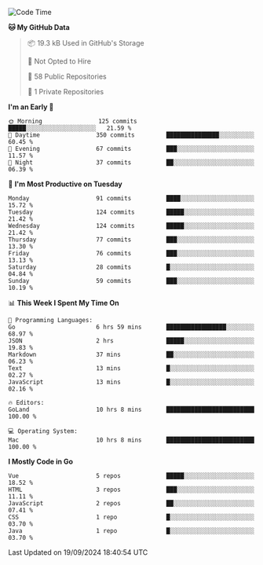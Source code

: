<!--START_SECTION:waka-->
![Code Time](http://img.shields.io/badge/Code%20Time-1%2C271%20hrs%2039%20mins-blue)

**🐱 My GitHub Data** 

> 📦 19.3 kB Used in GitHub's Storage 
 > 
> 🚫 Not Opted to Hire
 > 
> 📜 58 Public Repositories 
 > 
> 🔑 1 Private Repositories 
 > 
**I'm an Early 🐤** 

```text
🌞 Morning                125 commits         █████░░░░░░░░░░░░░░░░░░░░   21.59 % 
🌆 Daytime                350 commits         ███████████████░░░░░░░░░░   60.45 % 
🌃 Evening                67 commits          ███░░░░░░░░░░░░░░░░░░░░░░   11.57 % 
🌙 Night                  37 commits          ██░░░░░░░░░░░░░░░░░░░░░░░   06.39 % 
```
📅 **I'm Most Productive on Tuesday** 

```text
Monday                   91 commits          ████░░░░░░░░░░░░░░░░░░░░░   15.72 % 
Tuesday                  124 commits         █████░░░░░░░░░░░░░░░░░░░░   21.42 % 
Wednesday                124 commits         █████░░░░░░░░░░░░░░░░░░░░   21.42 % 
Thursday                 77 commits          ███░░░░░░░░░░░░░░░░░░░░░░   13.30 % 
Friday                   76 commits          ███░░░░░░░░░░░░░░░░░░░░░░   13.13 % 
Saturday                 28 commits          █░░░░░░░░░░░░░░░░░░░░░░░░   04.84 % 
Sunday                   59 commits          ███░░░░░░░░░░░░░░░░░░░░░░   10.19 % 
```


📊 **This Week I Spent My Time On** 

```text
💬 Programming Languages: 
Go                       6 hrs 59 mins       █████████████████░░░░░░░░   68.97 % 
JSON                     2 hrs               █████░░░░░░░░░░░░░░░░░░░░   19.83 % 
Markdown                 37 mins             ██░░░░░░░░░░░░░░░░░░░░░░░   06.23 % 
Text                     13 mins             █░░░░░░░░░░░░░░░░░░░░░░░░   02.27 % 
JavaScript               13 mins             █░░░░░░░░░░░░░░░░░░░░░░░░   02.16 % 

🔥 Editors: 
GoLand                   10 hrs 8 mins       █████████████████████████   100.00 % 

💻 Operating System: 
Mac                      10 hrs 8 mins       █████████████████████████   100.00 % 
```

**I Mostly Code in Go** 

```text
Vue                      5 repos             █████░░░░░░░░░░░░░░░░░░░░   18.52 % 
HTML                     3 repos             ███░░░░░░░░░░░░░░░░░░░░░░   11.11 % 
JavaScript               2 repos             ██░░░░░░░░░░░░░░░░░░░░░░░   07.41 % 
CSS                      1 repo              █░░░░░░░░░░░░░░░░░░░░░░░░   03.70 % 
Java                     1 repo              █░░░░░░░░░░░░░░░░░░░░░░░░   03.70 % 
```




 Last Updated on 19/09/2024 18:40:54 UTC
<!--END_SECTION:waka-->
